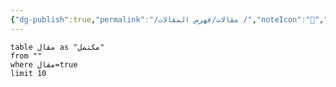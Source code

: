 ```yaml
---
{"dg-publish":true,"permalink":"/مقالات/فهرس المقالات /","noteIcon":"📑","created":"2025-07-08T00:07:25.210+03:00","updated":"2025-07-11T16:47:46.818+03:00"}
---
```


``` dataview
table مقال as "مكتمل"
from ""
where مقال=true
limit 10
```

